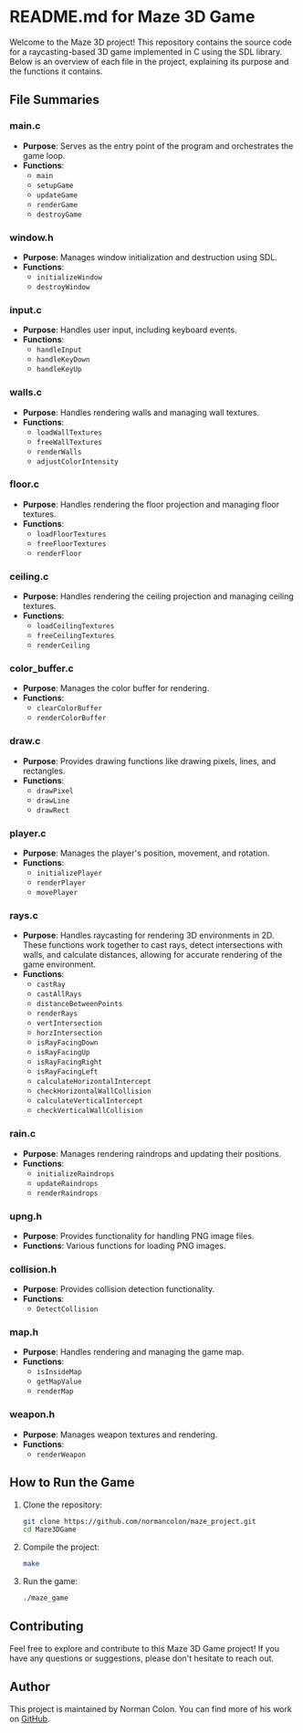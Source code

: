 # README.md for Maze 3D Game

Welcome to the Maze 3D  project! This repository contains the source code for a raycasting-based 3D game implemented in C using the SDL library. Below is an overview of each file in the project, explaining its purpose and the functions it contains.

## File Summaries

### main.c
- **Purpose**: Serves as the entry point of the program and orchestrates the game loop.
- **Functions**: 
  - `main`
  - `setupGame`
  - `updateGame`
  - `renderGame`
  - `destroyGame`

### window.h
- **Purpose**: Manages window initialization and destruction using SDL.
- **Functions**: 
  - `initializeWindow`
  - `destroyWindow`

### input.c
- **Purpose**: Handles user input, including keyboard events.
- **Functions**: 
  - `handleInput`
  - `handleKeyDown`
  - `handleKeyUp`

### walls.c
- **Purpose**: Handles rendering walls and managing wall textures.
- **Functions**: 
  - `loadWallTextures`
  - `freeWallTextures`
  - `renderWalls`
  - `adjustColorIntensity`

### floor.c
- **Purpose**: Handles rendering the floor projection and managing floor textures.
- **Functions**: 
  - `loadFloorTextures`
  - `freeFloorTextures`
  - `renderFloor`

### ceiling.c
- **Purpose**: Handles rendering the ceiling projection and managing ceiling textures.
- **Functions**: 
  - `loadCeilingTextures`
  - `freeCeilingTextures`
  - `renderCeiling`

### color_buffer.c
- **Purpose**: Manages the color buffer for rendering.
- **Functions**: 
  - `clearColorBuffer`
  - `renderColorBuffer`

### draw.c
- **Purpose**: Provides drawing functions like drawing pixels, lines, and rectangles.
- **Functions**: 
  - `drawPixel`
  - `drawLine`
  - `drawRect`

### player.c
- **Purpose**: Manages the player's position, movement, and rotation.
- **Functions**: 
  - `initializePlayer`
  - `renderPlayer`
  - `movePlayer`

### rays.c
- **Purpose**: Handles raycasting for rendering 3D environments in 2D. These functions work together to cast rays, detect intersections with walls, and calculate distances, allowing for accurate rendering of the game environment.
- **Functions**: 
  - `castRay`
  - `castAllRays`
  - `distanceBetweenPoints`
  - `renderRays`
  - `vertIntersection`
  - `horzIntersection`
  - `isRayFacingDown`
  - `isRayFacingUp`
  - `isRayFacingRight`
  - `isRayFacingLeft`
  - `calculateHorizontalIntercept`
  - `checkHorizontalWallCollision`
  - `calculateVerticalIntercept`
  - `checkVerticalWallCollision`

### rain.c
- **Purpose**: Manages rendering raindrops and updating their positions.
- **Functions**: 
  - `initializeRaindrops`
  - `updateRaindrops`
  - `renderRaindrops`

### upng.h
- **Purpose**: Provides functionality for handling PNG image files.
- **Functions**: Various functions for loading PNG images.

### collision.h
- **Purpose**: Provides collision detection functionality.
- **Functions**: 
  - `DetectCollision`

### map.h
- **Purpose**: Handles rendering and managing the game map.
- **Functions**: 
  - `isInsideMap`
  - `getMapValue`
  - `renderMap`

### weapon.h
- **Purpose**: Manages weapon textures and rendering.
- **Functions**: 
  - `renderWeapon`

## How to Run the Game

1. Clone the repository:
   ```sh
   git clone https://github.com/normancolon/maze_project.git
   cd Maze3DGame
   ```

2. Compile the project:
   ```sh
   make
   ```

3. Run the game:
   ```sh
   ./maze_game
   ```

## Contributing

Feel free to explore and contribute to this Maze 3D Game project! If you have any questions or suggestions, please don't hesitate to reach out.

## Author

This project is maintained by Norman Colon. You can find more of his work on [GitHub](https://github.com/normancolon).


